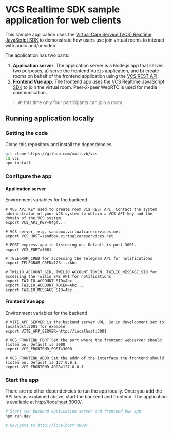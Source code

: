 # VCS Realtime SDK sample application for web clients

This sample application uses the [Virtual Care Service (VCS) Realtime JavaScript SDK](https://sdk.virtualcareservices.net/) to demonstrate how users use join virtual rooms to interact with audio and/or video.

The application has two parts:

1. **Application server**: The application server is a Node.js app that serves two purposes, a) serve the frontend Vue.js application, and b) create rooms on behalf of the frontend application using the [VCS REST API](https://sdk.virtualcareservices.net/sdks/rest/).
2. **Frontend Vue app**: The frontend app uses the [VCS Realtime JavaScript SDK](https://sdk.virtualcareservices.net/) to join the virtual room. Peer-2-peer WebRTC is used for media communication.

> At this time only four participants can join a room

## Running application locally

### Getting the code

Clone this repository and install the dependencies.

```bash
git clone https://github.com/mailsvb/vcs
cd vcs
npm install
```

### Configure the app

#### Application server

Environment variables for the backend

```env
# VCS API KEY used to create room via REST API. Contact the system administrator of your VCS system to obtain a VCS API key and the domain of the VCS system.
export VCS_API_KEY=04gf...

# VCS server, e.g. sandbox.virtualcareservices.net
export VCS_HOST=sandbox.virtualcareservices.net

# PORT express app is listening on. Default is port 3001.
export VCS_PORT=3001

# TELEGRAM_CRED for accessing the Telegram API for notifications
export TELEGRAM_CRED=123...:Abc

# TWILIO_ACCOUNT_SID, TWILIO_ACCOUNT_TOKEN, TWILIO_MESSAGE_SID for accessing the Twilio SMS API for notifications
export TWILIO_ACCOUNT_SID=Abc...
export TWILIO_ACCOUNT_TOKEN=Abc...
export TWILIO_MESSAGE_SID=Abc...
```

#### Frontend Vue app

Environment variables for the backend

```env
# VITE_APP_SERVER is the backend server URL. So in development set to localhost:3001 for example
export VITE_APP_SERVER=http://localhost:3001

# VCS_FRONTEND_PORT Set the port where the frontend webserver should listen on. Default is 3000
export VCS_FRONTEND_PORT=3000

# VCS_FRONTEND_ADDR Set the addr of the interface the frontend should listen on. Default is 127.0.0.1
export VCS_FRONTEND_ADDR=127.0.0.1
```

### Start the app

There are no other dependencies to run the app locally. Once you add the API key as explained above, start the backend and frontend. The application is available at <http://localhost:3000/>.

```bash
# Start the backend application server and frontend Vue app
npm run dev

# Navigate to http://localhost:3000/
```
